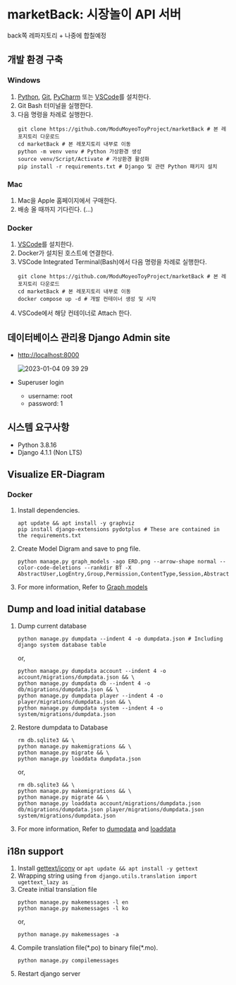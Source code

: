 # marketBack: 시장놀이 API 서버

back쪽 레파지토리 + 나중에 합칠예정


## 개발 환경 구축


### Windows

1. [Python](https://www.python.org/), [Git](https://git-scm.com/), [PyCharm](https://www.jetbrains.com/ko-kr/pycharm/) 또는 [VSCode](https://code.visualstudio.com/)를 설치한다.
1. Git Bash 터미널을 실행한다.
1. 다음 명령을 차례로 실행한다.
    ```
    git clone https://github.com/ModuMoyeoToyProject/marketBack # 본 레포지토리 다운로드
    cd marketBack # 본 레포지토리 내부로 이동
    python -m venv venv # Python 가상환경 생성
    source venv/Script/Activate # 가상환경 활성화
    pip install -r requirements.txt # Django 및 관련 Python 패키지 설치
    ```


### Mac

1. Mac을 Apple 홈페이지에서 구매한다.
1. 배송 올 때까지 기다린다. (...)


### Docker

1. [VSCode](https://code.visualstudio.com/)를 설치한다.
1. Docker가 설치된 호스트에 연결한다.
1. VSCode Integrated Terminal(Bash)에서 다음 명령을 차례로 실행한다.
    ```
    git clone https://github.com/ModuMoyeoToyProject/marketBack # 본 레포지토리 다운로드
    cd marketBack # 본 레포지토리 내부로 이동
    docker compose up -d # 개발 컨테이너 생성 및 시작
    ```
1. VSCode에서 해당 컨테이너로 Attach 한다.


## 데이터베이스 관리용 Django Admin site

* [http://localhost:8000](http://localhost:8000)

    ![2023-01-04 09 39 29](https://user-images.githubusercontent.com/28856527/210464121-24d336f5-26ad-4698-999b-ae880740e061.png)

* Superuser login
    * username: root
    * password: 1

## 시스템 요구사항

* Python 3.8.16
* Django 4.1.1 (Non LTS)


## Visualize ER-Diagram

### Docker

1. Install dependencies.
    ```
    apt update && apt install -y graphviz
    pip install django-extensions pydotplus # These are contained in the requirements.txt
    ```
1. Create Model Digram and save to png file.
    ```
    python manage.py graph_models -ago ERD.png --arrow-shape normal --color-code-deletions --rankdir BT -X AbstractUser,LogEntry,Group,Permission,ContentType,Session,AbstractBaseUser,PermissionsMixin,AbstractBaseSession
    ```
1. For more information, Refer to [Graph models](https://django-extensions.readthedocs.io/en/latest/graph_models.html#example-usage)


## Dump and load initial database

1. Dump current database
    ```
    python manage.py dumpdata --indent 4 -o dumpdata.json # Including django system database table
    ```
    or,
    ```
    python manage.py dumpdata account --indent 4 -o account/migrations/dumpdata.json && \
    python manage.py dumpdata db --indent 4 -o db/migrations/dumpdata.json && \
    python manage.py dumpdata player --indent 4 -o player/migrations/dumpdata.json && \
    python manage.py dumpdata system --indent 4 -o system/migrations/dumpdata.json
    ```
1. Restore dumpdata to Database
    ```
    rm db.sqlite3 && \
    python manage.py makemigrations && \
    python manage.py migrate && \
    python manage.py loaddata dumpdata.json
    ```
    or,
    ```
    rm db.sqlite3 && \
    python manage.py makemigrations && \
    python manage.py migrate && \
    python manage.py loaddata account/migrations/dumpdata.json db/migrations/dumpdata.json player/migrations/dumpdata.json system/migrations/dumpdata.json
    ```
1. For more information, Refer to [dumpdata](https://docs.djangoproject.com/en/4.1/ref/django-admin/#dumpdata) and [loaddata](https://docs.djangoproject.com/en/4.1/ref/django-admin/#loaddata)


## i18n support

1. Install [gettext/iconv](https://mlocati.github.io/articles/gettext-iconv-windows.html) or `apt update && apt install -y gettext`
1. Wrapping string using `from django.utils.translation import ugettext_lazy as _`
1. Create initial translation file
    ```
    python manage.py makemessages -l en
    python manage.py makemessages -l ko
    ```
    or,
    ```
    python manage.py makemessages -a
    ```
1. Compile translation file(\*.po) to binary file(\*.mo).
    ```
    python manage.py compilemessages
    ```
1. Restart django server
